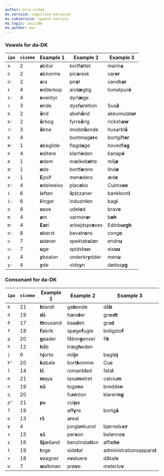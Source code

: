 ```yaml
---
author: eric-urban
ms.service: cognitive-services
ms.subservice: speech-service
ms.topic: include
ms.author: eur
---
```


### Vowels for da-DK

| `ipa` | `viseme` | Example 1     | Example 2          | Example 3                  |
|-------|----------|---------------|--------------------|----------------------------|
| `a`   | 2        | **a**bitur    | kortf**a**ttet     | marin**a**                 |
| `ɑ`   | 2        | **a**bnorme   | pic**a**resk       | var**er**                  |
| `ɑː`  | 2        | **a**ra       | pir**a**t          | vandk**ar**                |
| `ɛ`   | 4        | **e**dderkop  | and**æ**gtig       | tomatpur**é**              |
| `ɛː`  | 4        | **e**ventyr   | dyrl**æ**ge        |                            |
| `ɔ`   | 3        | **o**nde      | dysf**u**nktion    | Sus**å**                   |
| `ɒ`   | 2        | **å**nd       | abeh**å**nd        | akkumulat**or**            |
| `ɒː`  | 2        | **å**rbog     | fyrre**å**rig      | ricksh**aw**               |
| `ɔː`  | 3        | **å**bne      | modst**å**ende     | husarbl**å**               |
| `ɐ`   | 4        |               | buntmag**er**e     | bortgift**er**             |
| `æː`  | 1        | **a**begilde  | flagd**a**ge       | hovedf**ag**               |
| `e`   | 4        | **e**ditere   | klarh**e**den      | kanap**é**                 |
| `ø`   | 1        | **ø**dem      | mælkeb**ø**tte     | milj**ø**                  |
| `øː`  | 1        | **ø**de       | bortf**ø**rere     | lind**ø**                  |
| `ə`   | 1        | **E**yolf     | men**e**ders       | æd**e**                    |
| `eː`  | 4        | **e**delweiss | plac**e**bo        | Culms**ee**                |
| `i`   | 6        | **i**aften    | l**i**p**i**zzaner | bankkont**i**              |
| `iː`  | 6        | **i**linger   | industr**i**en     | bag**i**                   |
| `o`   | 8        | **o**ase      | udel**o**d         | brav**o**                  |
| `œ`   | 4        | **ø**m        | varmer**ø**r       | b**øh**                    |
| `œː`  | 4        | **Ear**l      | arbejdspr**ø**ves  | Edinb**urgh**              |
| `oː`  | 8        | **o**berst    | bevatr**o**ns      | cong**o**                  |
| `u`   | 7        | **u**døver    | spektak**u**lær    | endn**u**                  |
| `uː`  | 7        | **u**ge       | spidsb**u**e       | eis**uu**                  |
| `y`   | 4        | **y**bsalon   | underkr**y**dder   | men**u**                   |
| `yː`  | 4        | **y**de       | vids**y**n         | dødss**yg**                |

### Consonant for da-DK

| `ipa` | `viseme` | Example 1     | Example 2          | Example 3                  |
|-------|----------|---------------|--------------------|----------------------------|
| `b`   | 21       | **b**landt    | ga**b**ende        | då**b**                    |
| `d`   | 19       | **d**å        | hæv**d**er         | græ**dt**                  |
| `ð`   | 17       | **th**ousand  | baa**d**en         | gra**d**                   |
| `f`   | 18       | **f**abrik    | spøge**f**ugle     | boligsto**f**              |
| `g`   | 20       | **g**aader    | fåbor**g**enser    | fi**k**                    |
| `h`   | 12       | **h**åb       | træg**h**eden      |                            |
| `j`   | 6        | h**j**orte    | mil**j**ø          | bagtø**j**                 |
| `kʰ`  | 20       | **k**abale    | bort**k**omme      | Cu**c**                    |
| `l`   | 14       | **l**å        | romanb**l**ad      | fata**l**                  |
| `m`   | 21       | **m**aya      | taxa**m**etret     | calciu**m**                |
| `n`   | 19       | **n**å        | toge**n**e         | bredde**n**                |
| `ŋ`   | 20       |               | fu**n**ktion       | klareri**ng**              |
| `pʰ`  | 21       | **p**a        | cul**p**a          |                            |
| `ʔ`   | 19       |               | aff**y**re         | bortg**å**                 |
| `ʁ`   | 13       | **r**å        | a**r**eal          |                            |
| `ɐ̯`  | 4        |               | jonglø**r**kunst   | bjørnebæ**r**              |
| `s`   | 15       | **s**å        | per**s**on         | belønne**s**               |
| `ɕ`   | 16       | **Sj**ælland  | benzinsta**ti**on  | affi**che**                |
| `t`   | 19       | **t**oge      | side**t**al        | administrationsappara**t** |
| `v`   | 18       | **v**aagner   | e**v**aluere       | dåkal**v**                 |
| `w`   | 7        | **w**alkman   | prø**v**e          | meterlo**v**               |